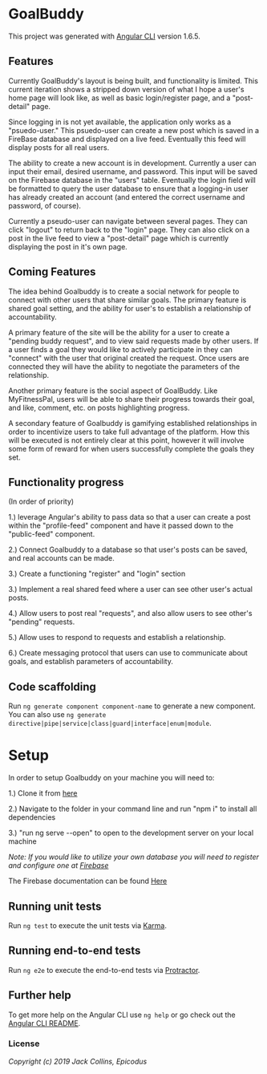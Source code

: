 # GoalBuddy

This project was generated with [Angular CLI](https://github.com/angular/angular-cli) version 1.6.5.

## Features

Currently GoalBuddy's layout is being built, and functionality is limited. This current iteration shows a stripped down version of what I hope a user's home page will look like, as well as basic login/register page, and a "post-detail" page.

Since logging in is not yet available, the application only works as a "psuedo-user." This psuedo-user can create a new post which is saved in a FireBase database and displayed on a live feed. Eventually this feed will display posts for all real users.

The ability to create a new account is in development. Currently a user can input their email, desired username, and password. This input will be saved on the Firebase database in the "users" table. Eventually the login field will be formatted to query the user database to ensure that a logging-in user has already created an account (and entered the correct username and password, of course).

Currently a pseudo-user can navigate between several pages. They can click "logout" to return back to the "login" page. They can also click on a post in the live feed to view a "post-detail" page which is currently displaying the post in it's own page.

## Coming Features

The idea behind Goalbuddy is to create a social network for people to connect with other users that share similar goals. The primary feature is shared goal setting, and the ability for user's to establish a relationship of accountability.

A primary feature of the site will be the ability for a user to create a "pending buddy request", and to view said requests made by other users. If a user finds a goal they would like to actively participate in they can "connect" with the user that original created the request. Once users are connected they will have the ability to negotiate the parameters of the relationship.

Another primary feature is the social aspect of GoalBuddy. Like MyFitnessPal, users will be able to share their progress towards their goal, and like, comment, etc. on posts highlighting progress.

A secondary feature of Goalbuddy is gamifying established relationships in order to incentivize users to take full advantage of the platform. How this will be executed is not entirely clear at this point, however it will involve some form of reward for when users successfully complete the goals they set.

## Functionality progress

(In order of priority)

1.) leverage Angular's ability to pass data so that a user can create a post within the "profile-feed" component and have it passed down to the "public-feed" component.

2.) Connect Goalbuddy to a database so that user's posts can be saved, and real accounts can be made.

3.) Create a functioning "register" and "login" section

3.) Implement a real shared feed where a user can see other user's actual posts.

4.) Allow users to post real "requests", and also allow users to see other's "pending" requests.

5.) Allow uses to respond to requests and establish a relationship.

6.) Create messaging protocol that users can use to communicate about goals, and establish parameters of accountability.

## Code scaffolding

Run `ng generate component component-name` to generate a new component. You can also use `ng generate directive|pipe|service|class|guard|interface|enum|module`.

# Setup

In order to setup Goalbuddy on your machine you will need to:

1.) Clone it from [here](https://github.com/jackpaulcollins/friday-angular)

2.) Navigate to the folder in your command line and run "npm i" to install all dependencies

3.) "run ng serve --open" to open to the development server on your local machine

*Note: _If you would like to utilize your own database you will need to register and configure one at [Firebase](www.firebase.google.com)_*

The Firebase documentation can be found [Here](https://firebase.google.com/docs/)


## Running unit tests

Run `ng test` to execute the unit tests via [Karma](https://karma-runner.github.io).

## Running end-to-end tests

Run `ng e2e` to execute the end-to-end tests via [Protractor](http://www.protractortest.org/).

## Further help

To get more help on the Angular CLI use `ng help` or go check out the [Angular CLI README](https://github.com/angular/angular-cli/blob/master/README.md).

### License


_Copyright (c) 2019 Jack Collins, Epicodus_
